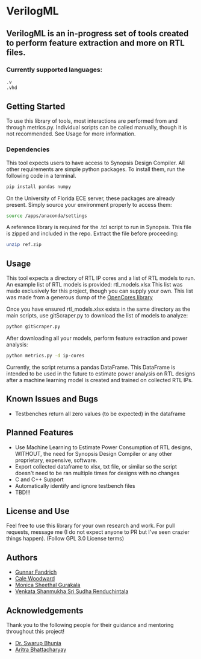 # VerilogML

## VerilogML is an in-progress set of tools created to perform feature extraction and more on RTL files.

### Currently supported languages:

  ```sh
  .v
  .vhd
  ```


<!-- GETTING STARTED -->
## Getting Started

To use this library of tools, most interactions are performed from and through metrics.py. Individual scripts can be called manually, though it is not recommended. See Usage for more information.

### Dependencies

This tool expects users to have access to Synopsis Design Compiler. All other requirements are simple python packages. To install them, run the following code in a terminal.

  ```sh
  pip install pandas numpy
  ```
On the University of Florida ECE server, these packages are already present. Simply source your environment properly to access them:

  ```sh
  source /apps/anaconda/settings
  ```

A reference library is required for the .tcl script to run in Synopsis. This file is zipped and included in the repo. Extract the file before proceeding:

  ```sh
  unzip ref.zip
  ```


<!-- USAGE EXAMPLES -->
## Usage

This tool expects a directory of RTL IP cores and a list of RTL models to run. An example list of RTL models is provided: rtl_models.xlsx
This list was made exclusively for this project, though you can supply your own. This list was made from a generous dump of the [OpenCores library](https://github.com/fabriziotappero/ip-cores)

Once you have ensured rtl_models.xlsx exists in the same directory as the main scripts, use gitScraper.py to download the list of models to analyze:
  ```sh
  python gitScraper.py
  ```

After downloading all your models, perform feature extraction and power analysis:
  ```sh
  python metrics.py -d ip-cores
  ```

Currently, the script returns a pandas DataFrame. This DataFrame is intended to be used in the future to estimate power analysis on RTL designs after a machine learning model is created and trained on collected RTL IPs.

## Known Issues and Bugs
* Testbenches return all zero values (to be expected) in the dataframe

<!-- Planned Features -->
## Planned Features
* Use Machine Learning to Estimate Power Consumption of RTL designs, WITHOUT, the need for Synopsis Design Compiler or any other proprietary, expensive, software.
* Export collected dataframe to xlsx, txt file, or similar so the script doesn't need to be ran multiple times for designs with no changes
* C and C++ Support
* Automatically identify and ignore testbench files
* TBD!!!

## License and Use
Feel free to use this library for your own research and work. For pull requests, message me (I do not expect anyone to PR but I've seen crazier things happen).
(Follow GPL 3.0 License terms)

<!-- Authors -->
## Authors
* [Gunnar Fandrich](https://github.com/gunnarfandrich)
* [Cale Woodward](mailto:calewoodward@ufl.edu)
* [Monica Sheethal Gurakala](mailto:m.gurakala@ufl.edu)
* [Venkata Shanmukha Sri Sudha Renduchintala](mailto:renduchintalav@ufl.edu)




<!-- ACKNOWLEDGEMENTS -->
## Acknowledgements
Thank you to the following people for their guidance and mentoring throughout this project!
* [Dr. Swarup Bhunia](https://www.ece.ufl.edu/people/faculty/swarup-bhunia/)
* [Aritra Bhattacharyay](https://scholar.google.com/citations?user=T6ofeOEAAAAJ&hl=en)
